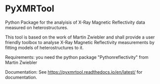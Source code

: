 # PyXMRTool
Python Package for the analyisis of X-Ray Magnetic Reflectivity data measured on heterostructures.

This tool is based on the work of Martin Zwiebler and shall provide a user friendly toolbox to analyse X-Ray Magnetic Reflectivity measurements by fitting models of heterostructures to it.

Requirements: you need the python package  "Pythonreflectivity" from Martin Zwiebler

Documentation: See https://pyxmrtool.readthedocs.io/en/latest/ for documentation.

